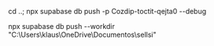 cd ..; npx supabase db push -p Cozdip-toctit-qejta0 --debug


npx supabase db push --workdir "C:\Users\klaus\OneDrive\Documentos\sellsi"
